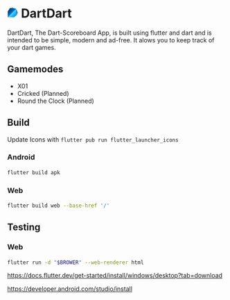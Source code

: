 # <img src="assets/icons/icon-colored.svg" width=25pt height=25pt></img> DartDart

DartDart, The Dart-Scoreboard App, is built using flutter and dart and is intended to be simple, modern and ad-free. It alows you to keep track of your dart games.

## Gamemodes

- X01
- Cricked (Planned)
- Round the Clock (Planned)

## Build

Update Icons with `flutter pub run flutter_launcher_icons`

### Android
```bash
flutter build apk 
```

### Web
```bash
flutter build web --base-href '/'
```

## Testing

### Web
```bash
flutter run -d "$BROWER" --web-renderer html
```

https://docs.flutter.dev/get-started/install/windows/desktop?tab=download

https://developer.android.com/studio/install